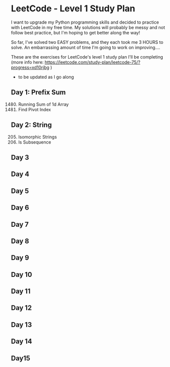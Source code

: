 # LeetCode - Level 1 Study Plan

I want to upgrade my Python programming skills and decided to practice with LeetCode in my free time.
My solutions will probably be messy and not follow best practice, but I'm hoping to get better along the way!

So far, I've solved two EASY problems, and they each took me 3 HOURS to solve.
An embarrassing amount of time I'm going to work on improving....


These are the exercises for LeetCode's level 1 study plan I'll be completing
(more info here: https://leetcode.com/study-plan/leetcode-75/?progress=xd10rjbg )
* to be updated as I go along

## Day 1: Prefix Sum
1480. Running Sum of 1d Array
724. Find Pivot Index

## Day 2: String
205. Isomorphic Strings
392. Is Subsequence

## Day 3
## Day 4
## Day 5
## Day 6
## Day 7
## Day 8
## Day 9
## Day 10
## Day 11
## Day 12
## Day 13
## Day 14
## Day15
